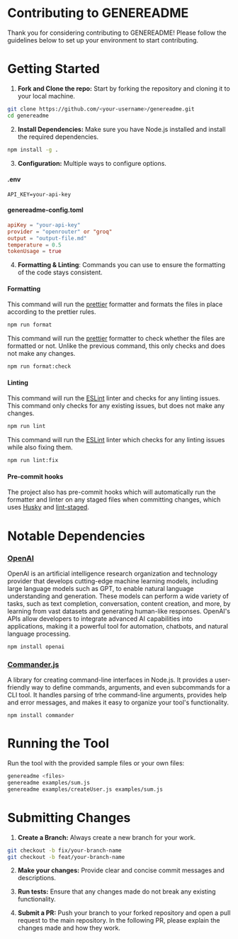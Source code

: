 # Contributing to GENEREADME

Thank you for considering contributing to GENEREADME! Please follow the guidelines below to set up your environment to start contributing.

# Getting Started

1. **Fork and Clone the repo:** Start by forking the repository and cloning it to your local machine.

```bash
git clone https://github.com/<your-username>/genereadme.git
cd genereadme
```

2. **Install Dependencies:** Make sure you have Node.js installed and install the required dependencies.

```bash
npm install -g .
```

3. **Configuration:** Multiple ways to configure options.

#### .env

```env
API_KEY=your-api-key
```

#### genereadme-config.toml

```toml
apiKey = "your-api-key"
provider = "openrouter" or "groq"
output = "output-file.md"
temperature = 0.5
tokenUsage = true
```

4. **Formatting & Linting**: Commands you can use to ensure the formatting of the code stays consistent.

#### Formatting

This command will run the [prettier](https://prettier.io/docs/en/) formatter and formats the files in place according to the prettier rules.

```bash
npm run format
```

This command will run the [prettier](https://prettier.io/docs/en/) formatter to check whether the files are formatted or not. Unlike the previous command, this only checks and does not make any changes.

```bash
npm run format:check
```

#### Linting

This command will run the [ESLint](https://eslint.org/docs/latest/) linter and checks for any linting issues. This command only checks for any existing issues, but does not make any changes.

```bash
npm run lint
```

This command will run the [ESLint](https://eslint.org/docs/latest/) linter which checks for any linting issues while also fixing them.

```bash
npm run lint:fix
```

#### Pre-commit hooks

The project also has pre-commit hooks which will automatically run the formatter and linter on any staged files when committing changes, which uses [Husky](https://typicode.github.io/husky/) and [lint-staged](https://github.com/lint-staged/lint-staged).

# Notable Dependencies

### [OpenAI](https://openai.com/)

OpenAI is an artificial intelligence research organization and technology provider that develops cutting-edge machine learning models, including large language models such as GPT, to enable natural language understanding and generation. These models can perform a wide variety of tasks, such as text completion, conversation, content creation, and more, by learning from vast datasets and generating human-like responses. OpenAI's APIs allow developers to integrate advanced AI capabilities into applications, making it a powerful tool for automation, chatbots, and natural language processing.

```
npm install openai
```

### [Commander.js](https://www.npmjs.com/package/commander)

A library for creating command-line interfaces in Node.js. It provides a user-friendly way to define commands, arguments, and even subcommands for a CLI tool. It handles parsing of trhe command-line arguments, provides help and error messages, and makes it easy to organize your tool's functionality.

```
npm install commander
```

# Running the Tool

Run the tool with the provided sample files or your own files:

```bash
genereadme <files>
genereadme examples/sum.js
genereadme examples/createUser.js examples/sum.js
```

# Submitting Changes

1. **Create a Branch:** Always create a new branch for your work.

```bash
git checkout -b fix/your-branch-name
git checkout -b feat/your-branch-name
```

2. **Make your changes:** Provide clear and concise commit messages and descriptions.

3. **Run tests:** Ensure that any changes made do not break any existing functionality.

4. **Submit a PR:** Push your branch to your forked repository and open a pull request to the main repository. In the following PR, please explain the changes made and how they work.
